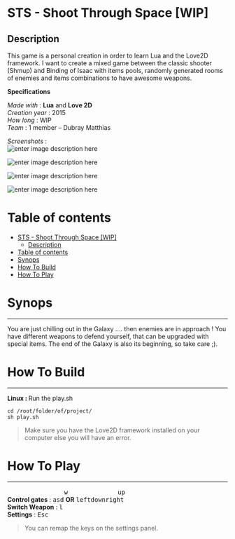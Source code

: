 <!DOCTYPE html>
<html>
<head>
<meta charset="utf-8">
<meta name="viewport" content="width=device-width, initial-scale=1.0">
<title>Hello!</title>
<link rel="stylesheet" href="https://stackedit.io/res-min/themes/base.css" />
<script type="text/javascript" src="https://cdn.mathjax.org/mathjax/latest/MathJax.js?config=TeX-AMS_HTML"></script>
</head>
<body><div class="container"><h1 id="sts-shoot-through-space-wip"><strong>STS - Shoot Through Space [WIP]</strong></h1>



<h2 id="description">Description</h2>

<p>This game is a personal creation in order to learn Lua and the Love2D framework. I want to create a mixed game between the classic shooter (Shmup) and Binding of Isaac with items pools, randomly generated rooms of enemies and items combinations to have awesome weapons.</p>

<p><strong>Specifications</strong></p>

<p><em>Made with</em> : <strong>Lua</strong> and <strong>Love 2D</strong> <br>
<em>Creation year</em> : 2015 <br>
<em>How long</em> : WIP <br>
<em>Team</em> : 1 member – Dubray Matthias</p>

<p><em>Screenshots</em> :  <br>
<img src="http://matthiasdubray.com/screenshots/shoot.png" alt="enter image description here" title=""></p>

<p><img src="http://matthiasdubray.com/screenshots/shoot2.png" alt="enter image description here" title=""></p>

<p><img src="http://matthiasdubray.com/screenshots/shoot3.png" alt="enter image description here" title=""></p>

<p><img src="http://matthiasdubray.com/screenshots/shoot4.png" alt="enter image description here" title=""></p>

<h1 id="table-of-contents">Table of contents</h1>

<p><div class="toc">
<ul>
<li><a href="#sts-shoot-through-space-wip">STS - Shoot Through Space [WIP]</a><ul>
<li><a href="#description">Description</a></li>
</ul>
</li>
<li><a href="#table-of-contents">Table of contents</a></li>
<li><a href="#synops">Synops</a></li>
<li><a href="#how-to-build">How To Build</a></li>
<li><a href="#how-to-play">How To Play</a></li>
</ul>
</div>
</p>



<h1 id="synops">Synops</h1>

<hr>

<p>You are just chilling out in the Galaxy …. then enemies are in approach ! You have different weapons to defend yourself, that can be upgraded with special items. The end of the Galaxy is also its beginning, so take care ;).</p>



<h1 id="how-to-build">How To Build</h1>

<hr>

<p><strong>Linux : </strong> Run the play.sh</p>

<pre><code>cd /root/folder/of/project/
sh play.sh
</code></pre>

<blockquote>
  <p>Make sure you have the Love2D framework installed on your computer else you will have an error.</p>
</blockquote>



<h1 id="how-to-play">How To Play</h1>

<hr>

<p>&nbsp;&nbsp;&nbsp;&nbsp;&nbsp;&nbsp;&nbsp;&nbsp;&nbsp;&nbsp;&nbsp;&nbsp;&nbsp;&nbsp;&nbsp;&nbsp;&nbsp;&nbsp;&nbsp;&nbsp;&nbsp;&nbsp;&nbsp;&nbsp;&nbsp;&nbsp;&nbsp;&nbsp;&nbsp;&nbsp;&nbsp;&nbsp;&nbsp;<kbd>w</kbd>&nbsp;&nbsp;&nbsp;&nbsp;&nbsp;&nbsp;&nbsp;&nbsp;&nbsp;&nbsp;&nbsp;&nbsp;&nbsp;&nbsp;&nbsp;&nbsp;&nbsp;&nbsp;&nbsp;&nbsp;&nbsp;&nbsp;&nbsp;&nbsp;&nbsp;&nbsp;&nbsp;&nbsp;&nbsp;<kbd>up</kbd> <br>
<strong>Control gates</strong> : <kbd>a</kbd><kbd>s</kbd><kbd>d</kbd> <strong>OR</strong> <kbd>left</kbd><kbd>down</kbd><kbd>right</kbd> <br>
<strong>Switch Weapon</strong> : <kbd>l</kbd> <br>
<strong>Settings</strong> : <kbd>Esc</kbd></p>

<blockquote>
  <p>You can remap the keys on the settings panel.</p>
</blockquote></div></body>
</html>

